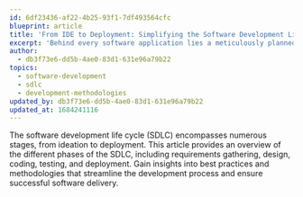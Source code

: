 ```yaml
---
id: 6df23436-af22-4b25-93f1-7df493564cfc
blueprint: article
title: 'From IDE to Deployment: Simplifying the Software Development Life Cycle'
excerpt: 'Behind every software application lies a meticulously planned and executed development life cycle. Join us as we unravel the intricacies of the SDLC, providing a roadmap to navigate the journey from idea to deployment.'
author:
  - db3f73e6-dd5b-4ae0-83d1-631e96a79b22
topics:
  - software-development
  - sdlc
  - development-methodologies
updated_by: db3f73e6-dd5b-4ae0-83d1-631e96a79b22
updated_at: 1684241116
---
```

The software development life cycle (SDLC) encompasses numerous stages, from ideation to deployment. This article provides an overview of the different phases of the SDLC, including requirements gathering, design, coding, testing, and deployment. Gain insights into best practices and methodologies that streamline the development process and ensure successful software delivery.